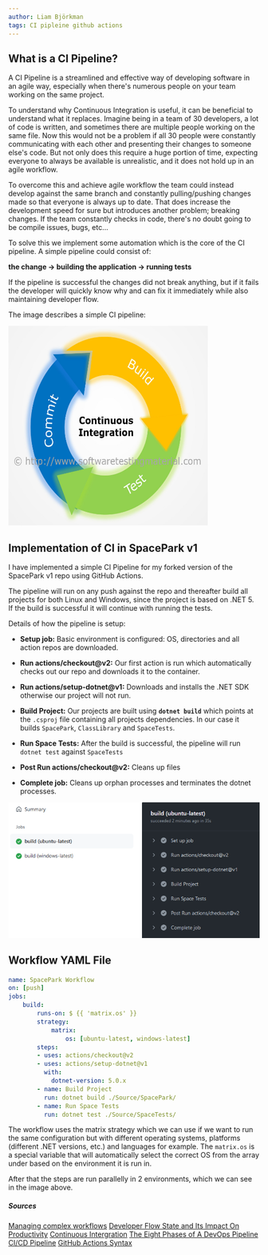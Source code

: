 ```yaml
---
author: Liam Björkman
tags: CI pipleine github actions
---
```




## What is a CI Pipeline?

A CI Pipeline is a streamlined and effective way of developing software in an agile way, especially when there's numerous people on your team working on the same project.



To understand why Continuous Integration is useful, it can be beneficial to understand what it replaces. Imagine being in a team of 30 developers, a lot of code is written, and sometimes there are multiple people working on the same file. Now this would not be a problem if all 30 people were constantly communicating with each other and presenting their changes to someone else's code. But not only does this require a huge portion of time, expecting everyone to always be available is unrealistic, and it does not hold up in an agile workflow. 

To overcome this and achieve agile workflow the team could instead develop against the same branch and constantly pulling/pushing changes made so that everyone is always up to date. That does increase the development speed for sure but introduces another problem; breaking changes. If the team constantly checks in code, there's no doubt going to be compile issues, bugs, etc...  

To solve this we implement some automation which is the core of the CI pipeline. A simple pipeline could consist of:

**the change -> building the application -> running tests**

If the pipeline is successful the changes did not break anything, but if it fails the developer will quickly know why and can fix it immediately while also maintaining developer flow. 

The image describes a simple CI pipeline:

<img src="/img/ci.jpg" width="400" height="400"/>



<br>

## Implementation of CI in SpacePark v1

I have implemented a simple CI Pipeline for my forked version of  the SpacePark v1 repo using GitHub Actions.

The pipeline will run on any push against the repo and thereafter build all projects for both Linux and Windows, since the project is based on .NET 5. If the build is successful it will continue with running the tests.

Details of how the pipeline is setup:

* **Setup job:** Basic environment is configured: OS, directories and all action repos are downloaded.
* **Run actions/checkout@v2:** Our first action is run which automatically checks out our repo and downloads it to the container.
* **Run actions/setup-dotnet@v1:** Downloads and installs the .NET SDK otherwise our project will not run.
* **Build Project:** Our projects are built using **`dotnet build`** which points at the `.csproj` file containing all projects dependencies. In our case it builds `SpacePark`, `ClassLibrary` and `SpaceTests`.
* **Run Space Tests:** After the build is successful, the pipeline will run `dotnet test` against `SpaceTests` 

* **Post Run actions/checkout@v2:** Cleans up files
* **Complete job:** Cleans up orphan processes and terminates the dotnet processes.

<img src="/img/gh.png"/>

<br>

## Workflow YAML File

```yaml
name: SpacePark Workflow
on: [push]
jobs:
    build:
        runs-on: $ {{ 'matrix.os' }}
        strategy:
            matrix:
                os: [ubuntu-latest, windows-latest]
        steps:
        - uses: actions/checkout@v2
        - uses: actions/setup-dotnet@v1
          with: 
            dotnet-version: 5.0.x
        - name: Build Project
          run: dotnet build ./Source/SpacePark/
        - name: Run Space Tests
          run: dotnet test ./Source/SpaceTests/
```

The workflow uses the matrix strategy which we can use if we want to run the same configuration but with different operating systems, platforms (different .NET versions, etc.) and languages for example.  The `matrix.os` is a special variable that will automatically select the correct OS from the array under based on the environment it is run in.

After that the steps are run parallelly in 2 environments, which we can see in the image above.

##### Sources

[Managing complex workflows](https://docs.github.com/en/actions/learn-github-actions/managing-complex-workflows)
[Developer Flow State and Its Impact On Productivity](https://stackoverflow.blog/2018/09/10/developer-flow-state-and-its-impact-on-productivity/)
[Continuous Intergration](https://semaphoreci.com/community/tutorials/continuous-integration)
[The Eight Phases of A DevOps Pipeline](https://medium.com/taptuit/the-eight-phases-of-a-devops-pipeline-fda53ec9bba)
[CI/CD Pipeline](https://semaphoreci.com/blog/cicd-pipeline)
[GitHub Actions Syntax](https://docs.github.com/en/actions/reference/workflow-syntax-for-github-actions)
